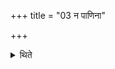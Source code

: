 +++
title = "03 न पाणिना"

+++

<details><summary>थिते</summary>

3. Not by means of hand.
</details>

